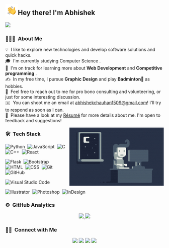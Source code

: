 <p align="center">
<!--   <img height="180em"  src="https://raw.githubusercontent.com/abhishekchauhan15/abhishekchauhan15/master/assets/circle-cropped.png"/> -->
 </p>

<img alt="Night Coding" src="./assets/Hand%20Wave.gif" width='40' align="left"/><h2 margin:30px>Hey there! I'm Abhishek </h2>

<!-- ## 👋 &nbsp;Hey there! I'm Abhishek -->
![](https://komarev.com/ghpvc/?username=abhishekchauhan15&color=orange)
  
### 👨🏻‍💻 &nbsp;About Me


💡 &nbsp;I like to explore new technologies and develop software solutions and quick hacks.\
🎓 &nbsp;I'm currently studying Computer Science .\
🌱 &nbsp;I'm on track for learning more about <b>Web Development</b> and <b>Competitive programming</b> .\
✍️ &nbsp;In my free time, I pursue <b>Graphic Design</b> and play <b>Badminton🏸</b> as hobbies.\
💬 &nbsp;Feel free to reach out to me for pro bono consulting and volunteering, or just for some interesting discussion.\
✉️ &nbsp;You can shoot me an email at abhishekchauhan1509@gmail.com! I'll try to respond as soon as I can.\
📄 &nbsp;Please have a look at my [Résumé](https://github.com/abhishekchauhan15/Resume/blob/main/AbhishekChauhanResume.pdf) for more details about me. I'm open to feedback and suggestions!

<img alt="Night Coding" src="https://raw.githubusercontent.com/abhishekchauhan15/abhishekchauhan15/master/assets/Night-Coding.gif" align="right"/>

### 🛠 &nbsp;Tech Stack

![Python](https://img.shields.io/badge/-Python-05122A?style=flat&logo=python)&nbsp;
![JavaScript](https://img.shields.io/badge/-JavaScript-05122A?style=flat&logo=javascript)&nbsp;
![C](https://img.shields.io/badge/-C-05122A?style=flat&logo=C&logoColor=A8B9CC)&nbsp;
![C++](https://img.shields.io/badge/-C++-05122A?style=flat&logo=C%2B%2B&logoColor=00599C)&nbsp;
![React](https://img.shields.io/badge/-React-05122A?style=flat&logo=react)&nbsp;
<!-- ![Node.js](https://img.shields.io/badge/-Node.js-05122A?style=flat&logo=node.js)&nbsp; -->
<!-- ![Django](https://img.shields.io/badge/-Django-05122A?style=flat&logo=django&logoColor=092E20)&nbsp; -->
![Flask](https://img.shields.io/badge/-Flask-05122A?style=flat&logo=flask)&nbsp;
![Bootstrap](https://img.shields.io/badge/-Bootstrap-05122A?style=flat&logo=bootstrap&logoColor=563D7C)\
![HTML](https://img.shields.io/badge/-HTML-05122A?style=flat&logo=HTML5)&nbsp;
![CSS](https://img.shields.io/badge/-CSS-05122A?style=flat&logo=CSS3&logoColor=1572B6)&nbsp;
![Git](https://img.shields.io/badge/-Git-05122A?style=flat&logo=git)&nbsp;
![GitHub](https://img.shields.io/badge/-GitHub-05122A?style=flat&logo=github)&nbsp;
<!-- ![Markdown](https://img.shields.io/badge/-Markdown-05122A?style=flat&logo=markdown)\ -->
![Visual Studio Code](https://img.shields.io/badge/-Visual%20Studio%20Code-05122A?style=flat&logo=visual-studio-code&logoColor=007ACC)&nbsp;
<!-- ![RStudio](https://img.shields.io/badge/-RStudio-05122A?style=flat&logo=rstudio)&nbsp; -->
<!-- ![Eclipse](https://img.shields.io/badge/-Eclipse-05122A?style=flat&logo=eclipse-ide&logoColor=2C2255)\ -->
![Illustrator](https://img.shields.io/badge/-Illustrator-05122A?style=flat&logo=adobe-illustrator)&nbsp;
![Photoshop](https://img.shields.io/badge/-Photoshop-05122A?style=flat&logo=adobe-photoshop)&nbsp;
![InDesign](https://img.shields.io/badge/-InDesign-05122A?style=flat&logo=adobe-indesign)

### ⚙️ &nbsp;GitHub Analytics
<!-- <p align="left"> 
<img src="https://komarev.com/ghpvc/?username=abhishekchauhan15&label=Views&color=blue&style=plastic" alt="chait04" />
 </p> -->

<p align="center">
<a href="https://github.com/abhishekchauhan15">
  <img height="180em" src="https://github-readme-stats-eight-theta.vercel.app/api?username=abhishekchauhan15&show_icons=true&theme=algolia"/>
  <img height="180em" src="https://github-readme-stats-eight-theta.vercel.app/api/top-langs/?username=abhishekchauhan15&layout=compact&langs_count=8&theme=algolia"/>
</a>
</p>

### 🤝🏻 &nbsp;Connect with Me

<p align="center">
<a href="https://romantic-beaver-da4687.netlify.app/"><img src="https://img.shields.io/badge/-abhishekchauhan-3423A6?style=flat&logo=Google-Chrome&logoColor=white"/></a>
<a href="https://www.linkedin.com/in/abhishekchauhan15/"><img src="https://img.shields.io/badge/-Abhishek%20Chauhan-0077B5?style=flat&logo=Linkedin&logoColor=white"/></a>
<a href="mailto:abhishekchauhan1509@gmail.com"><img src="https://img.shields.io/badge/-abhishekchauhan1509@gmail.com-D14836?style=flat&logo=Gmail&logoColor=white"/></a>
<a href="https://www.instagram.com/_abhishek_chauhan_09/"><img src="https://img.shields.io/badge/-_abhishek_chauhan_09-E4405F?style=flat&logo=Instagram&logoColor=white"/></a>
<!-- <a href="https://www.pinterest.ca/abhishek"><img src="https://romantic-beaver-da4687.netlify.app/-BD081C?style=flat&logo=Pinterest&logoColor=white"/></a> -->

</p>

